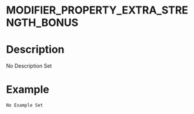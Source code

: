 # MODIFIER_PROPERTY_EXTRA_STRENGTH_BONUS
# Description
No Description Set
# Example
```No Example Set```